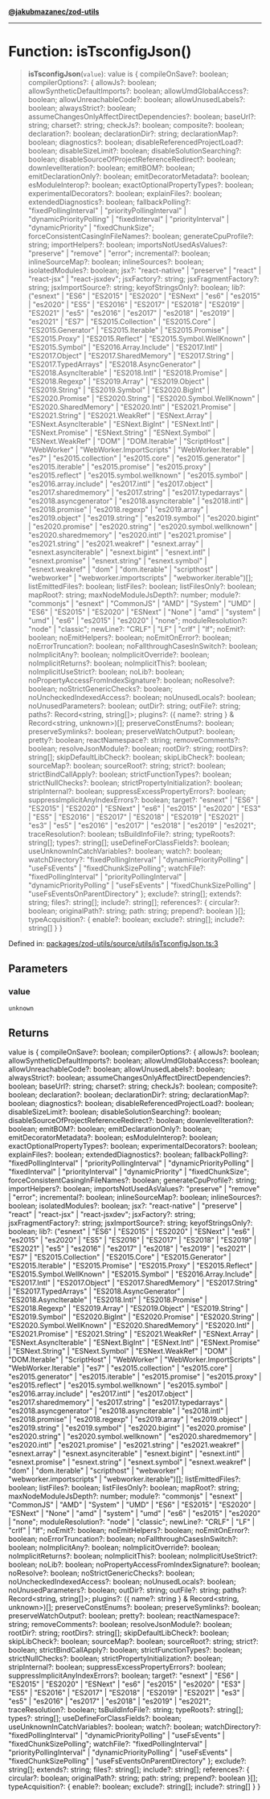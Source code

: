 [**@jakubmazanec/zod-utils**](../README.md)

---

# Function: isTsconfigJson()

> **isTsconfigJson**(`value`): value is \{ compileOnSave?: boolean; compilerOptions?: \{ allowJs?:
> boolean; allowSyntheticDefaultImports?: boolean; allowUmdGlobalAccess?: boolean;
> allowUnreachableCode?: boolean; allowUnusedLabels?: boolean; alwaysStrict?: boolean;
> assumeChangesOnlyAffectDirectDependencies?: boolean; baseUrl?: string; charset?: string; checkJs?:
> boolean; composite?: boolean; declaration?: boolean; declarationDir?: string; declarationMap?:
> boolean; diagnostics?: boolean; disableReferencedProjectLoad?: boolean; disableSizeLimit?:
> boolean; disableSolutionSearching?: boolean; disableSourceOfProjectReferenceRedirect?: boolean;
> downlevelIteration?: boolean; emitBOM?: boolean; emitDeclarationOnly?: boolean;
> emitDecoratorMetadata?: boolean; esModuleInterop?: boolean; exactOptionalPropertyTypes?: boolean;
> experimentalDecorators?: boolean; explainFiles?: boolean; extendedDiagnostics?: boolean;
> fallbackPolling?: "fixedPollingInterval" \| "priorityPollingInterval" \| "dynamicPriorityPolling"
> \| "fixedInterval" \| "priorityInterval" \| "dynamicPriority" \| "fixedChunkSize";
> forceConsistentCasingInFileNames?: boolean; generateCpuProfile?: string; importHelpers?: boolean;
> importsNotUsedAsValues?: "preserve" \| "remove" \| "error"; incremental?: boolean;
> inlineSourceMap?: boolean; inlineSources?: boolean; isolatedModules?: boolean; jsx?:
> "react-native" \| "preserve" \| "react" \| "react-jsx" \| "react-jsxdev"; jsxFactory?: string;
> jsxFragmentFactory?: string; jsxImportSource?: string; keyofStringsOnly?: boolean; lib?: ("esnext"
> \| "ES6" \| "ES2015" \| "ES2020" \| "ESNext" \| "es6" \| "es2015" \| "es2020" \| "ES5" \| "ES2016"
> \| "ES2017" \| "ES2018" \| "ES2019" \| "ES2021" \| "es5" \| "es2016" \| "es2017" \| "es2018" \|
> "es2019" \| "es2021" \| "ES7" \| "ES2015.Collection" \| "ES2015.Core" \| "ES2015.Generator" \|
> "ES2015.Iterable" \| "ES2015.Promise" \| "ES2015.Proxy" \| "ES2015.Reflect" \|
> "ES2015.Symbol.WellKnown" \| "ES2015.Symbol" \| "ES2016.Array.Include" \| "ES2017.Intl" \|
> "ES2017.Object" \| "ES2017.SharedMemory" \| "ES2017.String" \| "ES2017.TypedArrays" \|
> "ES2018.AsyncGenerator" \| "ES2018.AsyncIterable" \| "ES2018.Intl" \| "ES2018.Promise" \|
> "ES2018.Regexp" \| "ES2019.Array" \| "ES2019.Object" \| "ES2019.String" \| "ES2019.Symbol" \|
> "ES2020.BigInt" \| "ES2020.Promise" \| "ES2020.String" \| "ES2020.Symbol.WellKnown" \|
> "ES2020.SharedMemory" \| "ES2020.Intl" \| "ES2021.Promise" \| "ES2021.String" \| "ES2021.WeakRef"
> \| "ESNext.Array" \| "ESNext.AsyncIterable" \| "ESNext.BigInt" \| "ESNext.Intl" \|
> "ESNext.Promise" \| "ESNext.String" \| "ESNext.Symbol" \| "ESNext.WeakRef" \| "DOM" \|
> "DOM.Iterable" \| "ScriptHost" \| "WebWorker" \| "WebWorker.ImportScripts" \| "WebWorker.Iterable"
> \| "es7" \| "es2015.collection" \| "es2015.core" \| "es2015.generator" \| "es2015.iterable" \|
> "es2015.promise" \| "es2015.proxy" \| "es2015.reflect" \| "es2015.symbol.wellknown" \|
> "es2015.symbol" \| "es2016.array.include" \| "es2017.intl" \| "es2017.object" \|
> "es2017.sharedmemory" \| "es2017.string" \| "es2017.typedarrays" \| "es2018.asyncgenerator" \|
> "es2018.asynciterable" \| "es2018.intl" \| "es2018.promise" \| "es2018.regexp" \| "es2019.array"
> \| "es2019.object" \| "es2019.string" \| "es2019.symbol" \| "es2020.bigint" \| "es2020.promise" \|
> "es2020.string" \| "es2020.symbol.wellknown" \| "es2020.sharedmemory" \| "es2020.intl" \|
> "es2021.promise" \| "es2021.string" \| "es2021.weakref" \| "esnext.array" \|
> "esnext.asynciterable" \| "esnext.bigint" \| "esnext.intl" \| "esnext.promise" \| "esnext.string"
> \| "esnext.symbol" \| "esnext.weakref" \| "dom" \| "dom.iterable" \| "scripthost" \| "webworker"
> \| "webworker.importscripts" \| "webworker.iterable")\[\]; listEmittedFiles?: boolean; listFiles?:
> boolean; listFilesOnly?: boolean; mapRoot?: string; maxNodeModuleJsDepth?: number; module?:
> "commonjs" \| "esnext" \| "CommonJS" \| "AMD" \| "System" \| "UMD" \| "ES6" \| "ES2015" \|
> "ES2020" \| "ESNext" \| "None" \| "amd" \| "system" \| "umd" \| "es6" \| "es2015" \| "es2020" \|
> "none"; moduleResolution?: "node" \| "classic"; newLine?: "CRLF" \| "LF" \| "crlf" \| "lf";
> noEmit?: boolean; noEmitHelpers?: boolean; noEmitOnError?: boolean; noErrorTruncation?: boolean;
> noFallthroughCasesInSwitch?: boolean; noImplicitAny?: boolean; noImplicitOverride?: boolean;
> noImplicitReturns?: boolean; noImplicitThis?: boolean; noImplicitUseStrict?: boolean; noLib?:
> boolean; noPropertyAccessFromIndexSignature?: boolean; noResolve?: boolean;
> noStrictGenericChecks?: boolean; noUncheckedIndexedAccess?: boolean; noUnusedLocals?: boolean;
> noUnusedParameters?: boolean; outDir?: string; outFile?: string; paths?: Record\<string,
> string\[\]\>; plugins?: (\{ name?: string \} & Record\<string, unknown\>)\[\];
> preserveConstEnums?: boolean; preserveSymlinks?: boolean; preserveWatchOutput?: boolean; pretty?:
> boolean; reactNamespace?: string; removeComments?: boolean; resolveJsonModule?: boolean; rootDir?:
> string; rootDirs?: string\[\]; skipDefaultLibCheck?: boolean; skipLibCheck?: boolean; sourceMap?:
> boolean; sourceRoot?: string; strict?: boolean; strictBindCallApply?: boolean;
> strictFunctionTypes?: boolean; strictNullChecks?: boolean; strictPropertyInitialization?: boolean;
> stripInternal?: boolean; suppressExcessPropertyErrors?: boolean; suppressImplicitAnyIndexErrors?:
> boolean; target?: "esnext" \| "ES6" \| "ES2015" \| "ES2020" \| "ESNext" \| "es6" \| "es2015" \|
> "es2020" \| "ES3" \| "ES5" \| "ES2016" \| "ES2017" \| "ES2018" \| "ES2019" \| "ES2021" \| "es3" \|
> "es5" \| "es2016" \| "es2017" \| "es2018" \| "es2019" \| "es2021"; traceResolution?: boolean;
> tsBuildInfoFile?: string; typeRoots?: string\[\]; types?: string\[\]; useDefineForClassFields?:
> boolean; useUnknownInCatchVariables?: boolean; watch?: boolean; watchDirectory?:
> "fixedPollingInterval" \| "dynamicPriorityPolling" \| "useFsEvents" \| "fixedChunkSizePolling";
> watchFile?: "fixedPollingInterval" \| "priorityPollingInterval" \| "dynamicPriorityPolling" \|
> "useFsEvents" \| "fixedChunkSizePolling" \| "useFsEventsOnParentDirectory" \}; exclude?:
> string\[\]; extends?: string; files?: string\[\]; include?: string\[\]; references?: \{ circular?:
> boolean; originalPath?: string; path: string; prepend?: boolean \}\[\]; typeAcquisition?: \{
> enable?: boolean; exclude?: string\[\]; include?: string\[\] \} \}

Defined in:
[packages/zod-utils/source/utils/isTsconfigJson.ts:3](https://github.com/jakubmazanec/tools/blob/adfe44f908094c1d1cdf19837842b33066bbd9d7/packages/zod-utils/source/utils/isTsconfigJson.ts#L3)

## Parameters

### value

`unknown`

## Returns

value is \{ compileOnSave?: boolean; compilerOptions?: \{ allowJs?: boolean;
allowSyntheticDefaultImports?: boolean; allowUmdGlobalAccess?: boolean; allowUnreachableCode?:
boolean; allowUnusedLabels?: boolean; alwaysStrict?: boolean;
assumeChangesOnlyAffectDirectDependencies?: boolean; baseUrl?: string; charset?: string; checkJs?:
boolean; composite?: boolean; declaration?: boolean; declarationDir?: string; declarationMap?:
boolean; diagnostics?: boolean; disableReferencedProjectLoad?: boolean; disableSizeLimit?: boolean;
disableSolutionSearching?: boolean; disableSourceOfProjectReferenceRedirect?: boolean;
downlevelIteration?: boolean; emitBOM?: boolean; emitDeclarationOnly?: boolean;
emitDecoratorMetadata?: boolean; esModuleInterop?: boolean; exactOptionalPropertyTypes?: boolean;
experimentalDecorators?: boolean; explainFiles?: boolean; extendedDiagnostics?: boolean;
fallbackPolling?: "fixedPollingInterval" \| "priorityPollingInterval" \| "dynamicPriorityPolling" \|
"fixedInterval" \| "priorityInterval" \| "dynamicPriority" \| "fixedChunkSize";
forceConsistentCasingInFileNames?: boolean; generateCpuProfile?: string; importHelpers?: boolean;
importsNotUsedAsValues?: "preserve" \| "remove" \| "error"; incremental?: boolean; inlineSourceMap?:
boolean; inlineSources?: boolean; isolatedModules?: boolean; jsx?: "react-native" \| "preserve" \|
"react" \| "react-jsx" \| "react-jsxdev"; jsxFactory?: string; jsxFragmentFactory?: string;
jsxImportSource?: string; keyofStringsOnly?: boolean; lib?: ("esnext" \| "ES6" \| "ES2015" \|
"ES2020" \| "ESNext" \| "es6" \| "es2015" \| "es2020" \| "ES5" \| "ES2016" \| "ES2017" \| "ES2018"
\| "ES2019" \| "ES2021" \| "es5" \| "es2016" \| "es2017" \| "es2018" \| "es2019" \| "es2021" \|
"ES7" \| "ES2015.Collection" \| "ES2015.Core" \| "ES2015.Generator" \| "ES2015.Iterable" \|
"ES2015.Promise" \| "ES2015.Proxy" \| "ES2015.Reflect" \| "ES2015.Symbol.WellKnown" \|
"ES2015.Symbol" \| "ES2016.Array.Include" \| "ES2017.Intl" \| "ES2017.Object" \|
"ES2017.SharedMemory" \| "ES2017.String" \| "ES2017.TypedArrays" \| "ES2018.AsyncGenerator" \|
"ES2018.AsyncIterable" \| "ES2018.Intl" \| "ES2018.Promise" \| "ES2018.Regexp" \| "ES2019.Array" \|
"ES2019.Object" \| "ES2019.String" \| "ES2019.Symbol" \| "ES2020.BigInt" \| "ES2020.Promise" \|
"ES2020.String" \| "ES2020.Symbol.WellKnown" \| "ES2020.SharedMemory" \| "ES2020.Intl" \|
"ES2021.Promise" \| "ES2021.String" \| "ES2021.WeakRef" \| "ESNext.Array" \| "ESNext.AsyncIterable"
\| "ESNext.BigInt" \| "ESNext.Intl" \| "ESNext.Promise" \| "ESNext.String" \| "ESNext.Symbol" \|
"ESNext.WeakRef" \| "DOM" \| "DOM.Iterable" \| "ScriptHost" \| "WebWorker" \|
"WebWorker.ImportScripts" \| "WebWorker.Iterable" \| "es7" \| "es2015.collection" \| "es2015.core"
\| "es2015.generator" \| "es2015.iterable" \| "es2015.promise" \| "es2015.proxy" \| "es2015.reflect"
\| "es2015.symbol.wellknown" \| "es2015.symbol" \| "es2016.array.include" \| "es2017.intl" \|
"es2017.object" \| "es2017.sharedmemory" \| "es2017.string" \| "es2017.typedarrays" \|
"es2018.asyncgenerator" \| "es2018.asynciterable" \| "es2018.intl" \| "es2018.promise" \|
"es2018.regexp" \| "es2019.array" \| "es2019.object" \| "es2019.string" \| "es2019.symbol" \|
"es2020.bigint" \| "es2020.promise" \| "es2020.string" \| "es2020.symbol.wellknown" \|
"es2020.sharedmemory" \| "es2020.intl" \| "es2021.promise" \| "es2021.string" \| "es2021.weakref" \|
"esnext.array" \| "esnext.asynciterable" \| "esnext.bigint" \| "esnext.intl" \| "esnext.promise" \|
"esnext.string" \| "esnext.symbol" \| "esnext.weakref" \| "dom" \| "dom.iterable" \| "scripthost" \|
"webworker" \| "webworker.importscripts" \| "webworker.iterable")\[\]; listEmittedFiles?: boolean;
listFiles?: boolean; listFilesOnly?: boolean; mapRoot?: string; maxNodeModuleJsDepth?: number;
module?: "commonjs" \| "esnext" \| "CommonJS" \| "AMD" \| "System" \| "UMD" \| "ES6" \| "ES2015" \|
"ES2020" \| "ESNext" \| "None" \| "amd" \| "system" \| "umd" \| "es6" \| "es2015" \| "es2020" \|
"none"; moduleResolution?: "node" \| "classic"; newLine?: "CRLF" \| "LF" \| "crlf" \| "lf"; noEmit?:
boolean; noEmitHelpers?: boolean; noEmitOnError?: boolean; noErrorTruncation?: boolean;
noFallthroughCasesInSwitch?: boolean; noImplicitAny?: boolean; noImplicitOverride?: boolean;
noImplicitReturns?: boolean; noImplicitThis?: boolean; noImplicitUseStrict?: boolean; noLib?:
boolean; noPropertyAccessFromIndexSignature?: boolean; noResolve?: boolean; noStrictGenericChecks?:
boolean; noUncheckedIndexedAccess?: boolean; noUnusedLocals?: boolean; noUnusedParameters?: boolean;
outDir?: string; outFile?: string; paths?: Record\<string, string\[\]\>; plugins?: (\{ name?: string
\} & Record\<string, unknown\>)\[\]; preserveConstEnums?: boolean; preserveSymlinks?: boolean;
preserveWatchOutput?: boolean; pretty?: boolean; reactNamespace?: string; removeComments?: boolean;
resolveJsonModule?: boolean; rootDir?: string; rootDirs?: string\[\]; skipDefaultLibCheck?: boolean;
skipLibCheck?: boolean; sourceMap?: boolean; sourceRoot?: string; strict?: boolean;
strictBindCallApply?: boolean; strictFunctionTypes?: boolean; strictNullChecks?: boolean;
strictPropertyInitialization?: boolean; stripInternal?: boolean; suppressExcessPropertyErrors?:
boolean; suppressImplicitAnyIndexErrors?: boolean; target?: "esnext" \| "ES6" \| "ES2015" \|
"ES2020" \| "ESNext" \| "es6" \| "es2015" \| "es2020" \| "ES3" \| "ES5" \| "ES2016" \| "ES2017" \|
"ES2018" \| "ES2019" \| "ES2021" \| "es3" \| "es5" \| "es2016" \| "es2017" \| "es2018" \| "es2019"
\| "es2021"; traceResolution?: boolean; tsBuildInfoFile?: string; typeRoots?: string\[\]; types?:
string\[\]; useDefineForClassFields?: boolean; useUnknownInCatchVariables?: boolean; watch?:
boolean; watchDirectory?: "fixedPollingInterval" \| "dynamicPriorityPolling" \| "useFsEvents" \|
"fixedChunkSizePolling"; watchFile?: "fixedPollingInterval" \| "priorityPollingInterval" \|
"dynamicPriorityPolling" \| "useFsEvents" \| "fixedChunkSizePolling" \|
"useFsEventsOnParentDirectory" \}; exclude?: string\[\]; extends?: string; files?: string\[\];
include?: string\[\]; references?: \{ circular?: boolean; originalPath?: string; path: string;
prepend?: boolean \}\[\]; typeAcquisition?: \{ enable?: boolean; exclude?: string\[\]; include?:
string\[\] \} \}
